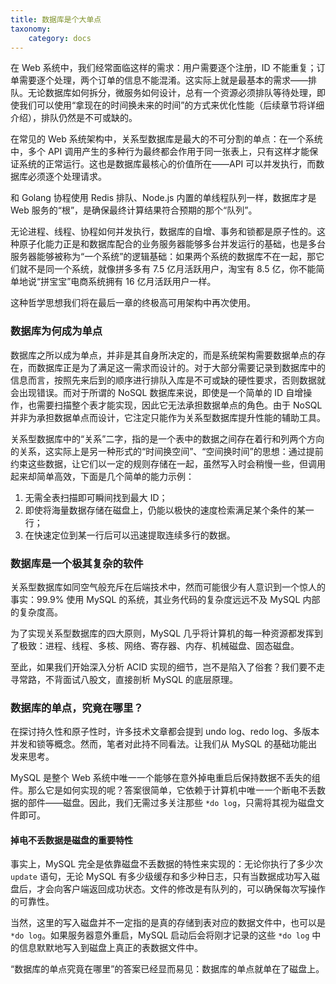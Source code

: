 ```yaml
---
title: 数据库是个大单点
taxonomy:
    category: docs
---
```


在 Web 系统中，我们经常面临这样的需求：用户需要逐个注册，ID 不能重复；订单需要逐个处理，两个订单的信息不能混淆。这实际上就是最基本的需求——排队。无论数据库如何拆分，微服务如何设计，总有一个资源必须排队等待处理，即使我们可以使用“拿现在的时间换未来的时间”的方式来优化性能（后续章节将详细介绍），排队仍然是不可或缺的。

在常见的 Web 系统架构中，关系型数据库是最大的不可分割的单点：在一个系统中，多个 API 调用产生的多种行为最终都会作用于同一张表上，只有这样才能保证系统的正常运行。这也是数据库最核心的价值所在——API 可以并发执行，而数据库必须逐个处理请求。

和 Golang 协程使用 Redis 排队、Node.js 内置的单线程队列一样，数据库才是 Web 服务的“根”，是确保最终计算结果符合预期的那个“队列”。

无论进程、线程、协程如何并发执行，数据库的自增、事务和锁都是原子性的。这种原子化能力正是和数据库配合的业务服务器能够多台并发运行的基础，也是多台服务器能够被称为“一个系统”的逻辑基础：如果两个系统的数据库不在一起，那它们就不是同一个系统，就像拼多多有 7.5 亿月活跃用户，淘宝有 8.5 亿，你不能简单地说“拼宝宝”电商系统拥有 16 亿月活跃用户一样。

这种哲学思想我们将在最后一章的终极高可用架构中再次使用。

### 数据库为何成为单点

数据库之所以成为单点，并非是其自身所决定的，而是系统架构需要数据单点的存在，而数据库正是为了满足这一需求而设计的。对于大部分需要记录到数据库中的信息而言，按照先来后到的顺序进行排队入库是不可或缺的硬性要求，否则数据就会出现错误。而对于所谓的 NoSQL 数据库来说，即使是一个简单的 ID 自增操作，也需要扫描整个表才能实现，因此它无法承担数据单点的角色。由于 NoSQL 并非为承担数据单点而设计，它注定只能作为关系型数据库提升性能的辅助工具。

关系型数据库中的“关系”二字，指的是一个表中的数据之间存在着行和列两个方向的关系，这实际上是另一种形式的“时间换空间”、“空间换时间”的思想：通过提前约束这些数据，让它们以一定的规则存储在一起，虽然写入时会稍慢一些，但调用起来却简单高效，下面是几个简单的能力示例：

1. 无需全表扫描即可瞬间找到最大 ID；
2. 即使将海量数据存储在磁盘上，仍能以极快的速度检索满足某个条件的某一行；
3. 在快速定位到某一行后可以迅速提取连续多行的数据。

### 数据库是一个极其复杂的软件

关系型数据库如同空气般充斥在后端技术中，然而可能很少有人意识到一个惊人的事实：99.9% 使用 MySQL 的系统，其业务代码的复杂度远远不及 MySQL 内部的复杂度高。

为了实现关系型数据库的四大原则，MySQL 几乎将计算机的每一种资源都发挥到了极致：进程、线程、多核、网络、寄存器、内存、机械磁盘、固态磁盘。

至此，如果我们开始深入分析 ACID 实现的细节，岂不是陷入了俗套？我们要不走寻常路，不背面试八股文，直接剖析 MySQL 的底层原理。

### 数据库的单点，究竟在哪里？

在探讨持久性和原子性时，许多技术文章都会提到 undo log、redo log、多版本并发和锁等概念。然而，笔者对此持不同看法。让我们从 MySQL 的基础功能出发来思考。

MySQL 是整个 Web 系统中唯一一个能够在意外掉电重启后保持数据不丢失的组件。那么它是如何实现的呢？答案很简单，它依赖于计算机中唯一一个断电不丢数据的部件——磁盘。因此，我们无需过多关注那些 `*do log`，只需将其视为磁盘文件即可。

#### 掉电不丢数据是磁盘的重要特性

事实上，MySQL 完全是依靠磁盘不丢数据的特性来实现的：无论你执行了多少次 `update` 语句，无论 MySQL 有多少级缓存和多少种日志，只有当数据成功写入磁盘后，才会向客户端返回成功状态。文件的修改是有队列的，可以确保每次写操作的可靠性。

当然，这里的写入磁盘并不一定指的是真的存储到表对应的数据文件中，也可以是 `*do log`。如果服务器意外重启，MySQL 启动后会将刚才记录的这些 `*do log` 中的信息默默地写入到磁盘上真正的表数据文件中。

“数据库的单点究竟在哪里”的答案已经显而易见：数据库的单点就单在了磁盘上。
